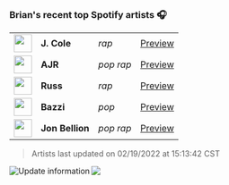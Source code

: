 ### Brian's recent top Spotify artists 🎧
<table>
<!-- top_artists starts -->
    <tr>
        <td> <img height="32px" src="https://i.scdn.co/image/ab6761610000f178add503b411a712e277895c8a"> </td>
        <td> <b>J. Cole</b></td>
        <td> <i>rap</i></td>
        <td> <a href="https://open.spotify.com/artist/6l3HvQ5sa6mXTsMTB19rO5" target="_blank" > Preview </a> </td>
    </tr>
    <tr>
        <td> <img height="32px" src="https://i.scdn.co/image/ab6761610000f1780f3bcc7b3d23e7cbece03012"> </td>
        <td> <b>AJR</b></td>
        <td> <i>pop rap</i></td>
        <td> <a href="https://open.spotify.com/artist/6s22t5Y3prQHyaHWUN1R1C" target="_blank" > Preview </a> </td>
    </tr>
    <tr>
        <td> <img height="32px" src="https://i.scdn.co/image/ab6761610000f178179f481acb9c0fcaa522b80e"> </td>
        <td> <b>Russ</b></td>
        <td> <i>rap</i></td>
        <td> <a href="https://open.spotify.com/artist/1z7b1Pr1rSlvWRzsW3HOrS" target="_blank" > Preview </a> </td>
    </tr>
    <tr>
        <td> <img height="32px" src="https://i.scdn.co/image/ab6761610000f178e016d0d0b7f954032253ea7e"> </td>
        <td> <b>Bazzi</b></td>
        <td> <i>pop</i></td>
        <td> <a href="https://open.spotify.com/artist/4GvEc3ANtPPjt1ZJllr5Zl" target="_blank" > Preview </a> </td>
    </tr>
    <tr>
        <td> <img height="32px" src="https://i.scdn.co/image/ab6761610000f178e0c2c39a5bc940f905aa02f3"> </td>
        <td> <b>Jon Bellion</b></td>
        <td> <i>pop rap</i></td>
        <td> <a href="https://open.spotify.com/artist/50JJSqHUf2RQ9xsHs0KMHg" target="_blank" > Preview </a> </td>
    </tr>
<!-- top_artists ends -->
</table>

<!-- last_updated starts -->
> Artists last updated on 02/19/2022 at 15:13:42 CST
<!-- last_updated ends -->

<a href="https://github.com/briansayre/briansayre/actions?query=workflow%3A%22Update+Spotify+information%22"><img src="https://github.com/briansayre/briansayre/workflows/Update%20Spotify%20information/badge.svg" align="left" alt="Update information"></a>

![](https://visitor-badge.glitch.me/badge?page_id=briansayre.briansayre)
